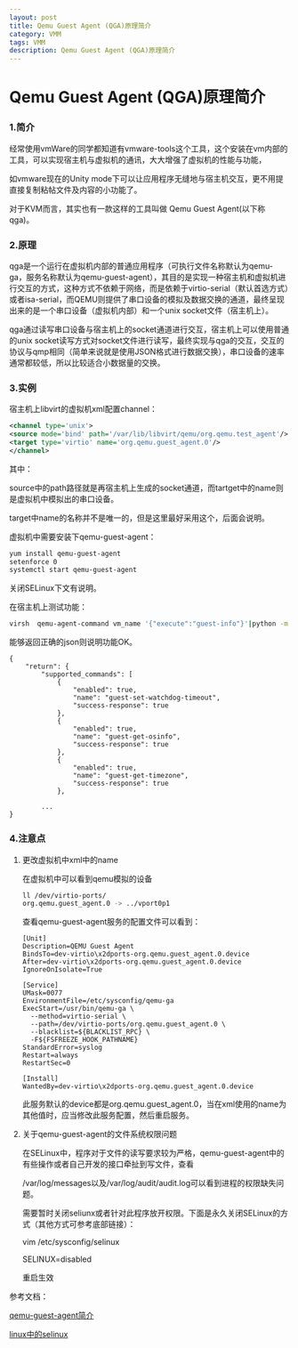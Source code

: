 ```yaml
---
layout: post
title: Qemu Guest Agent (QGA)原理简介
category: VMM
tags: VMM
description: Qemu Guest Agent (QGA)原理简介
---
```

#  Qemu Guest Agent (QGA)原理简介

### 1.**简介**

经常使用vmWare的同学都知道有vmware-tools这个工具，这个安装在vm内部的工具，可以实现宿主机与虚拟机的通讯，大大增强了虚拟机的性能与功能，

如vmware现在的Unity mode下可以让应用程序无缝地与宿主机交互，更不用提直接复制粘帖文件及内容的小功能了。

对于KVM而言，其实也有一款这样的工具叫做 Qemu Guest Agent(以下称qga)。

### 2.**原理**

qga是一个运行在虚拟机内部的普通应用程序（可执行文件名称默认为qemu-ga，服务名称默认为qemu-guest-agent），其目的是实现一种宿主机和虚拟机进行交互的方式，这种方式不依赖于网络，而是依赖于virtio-serial（默认首选方式）或者isa-serial，而QEMU则提供了串口设备的模拟及数据交换的通道，最终呈现出来的是一个串口设备（虚拟机内部）和一个unix socket文件（宿主机上）。

qga通过读写串口设备与宿主机上的socket通道进行交互，宿主机上可以使用普通的unix socket读写方式对socket文件进行读写，最终实现与qga的交互，交互的协议与qmp相同（简单来说就是使用JSON格式进行数据交换），串口设备的速率通常都较低，所以比较适合小数据量的交换。

### 3.实例

宿主机上libvirt的虚拟机xml配置channel：

```xml
<channel type='unix'>
<source mode='bind' path='/var/lib/libvirt/qemu/org.qemu.test_agent'/>
<target type='virtio' name='org.qemu.guest_agent.0'/>
</channel>
```
其中：

source中的path路径就是再宿主机上生成的socket通道，而tartget中的name则是虚拟机中模拟出的串口设备。

target中name的名称并不是唯一的，但是这里最好采用这个，后面会说明。



虚拟机中需要安装下qemu-guest-agent：

```sh
yum install qemu-guest-agent
setenforce 0
systemctl start qemu-guest-agent
```

关闭SELinux下文有说明。

在宿主机上测试功能：

```sh
virsh  qemu-agent-command vm_name '{"execute":"guest-info"}'|python -m json.tool
```

能够返回正确的json则说明功能OK。
```
{
    "return": {
        "supported_commands": [
            {
                "enabled": true,
                "name": "guest-set-watchdog-timeout",
                "success-response": true
            },
            {
                "enabled": true,
                "name": "guest-get-osinfo",
                "success-response": true
            },
            {
                "enabled": true,
                "name": "guest-get-timezone",
                "success-response": true
            },

        ...
}

```
### 4.注意点

1. 更改虚拟机中xml中的name 

   在虚拟机中可以看到qemu模拟的设备

   ```sh
   ll /dev/virtio-ports/
   org.qemu.guest_agent.0 -> ../vport0p1
   ```

   查看qemu-guest-agent服务的配置文件可以看到：

   ```
   [Unit]
   Description=QEMU Guest Agent
   BindsTo=dev-virtio\x2dports-org.qemu.guest_agent.0.device
   After=dev-virtio\x2dports-org.qemu.guest_agent.0.device
   IgnoreOnIsolate=True
   
   [Service]
   UMask=0077
   EnvironmentFile=/etc/sysconfig/qemu-ga
   ExecStart=/usr/bin/qemu-ga \
     --method=virtio-serial \
     --path=/dev/virtio-ports/org.qemu.guest_agent.0 \
     --blacklist=${BLACKLIST_RPC} \
     -F${FSFREEZE_HOOK_PATHNAME}
   StandardError=syslog
   Restart=always
   RestartSec=0
   
   [Install]
   WantedBy=dev-virtio\x2dports-org.qemu.guest_agent.0.device
   ```

   此服务默认的device都是org.qemu.guest_agent.0，当在xml使用的name为其他值时，应当修改此服务配置，然后重启服务。

   

2. 关于qemu-guest-agent的文件系统权限问题

   在SELinux中，程序对于文件的读写要求较为严格，qemu-guest-agent中的有些操作或者自己开发的接口牵扯到写文件，查看

   /var/log/messages以及/var/log/audit/audit.log可以看到进程的权限缺失问题。

   需要暂时关闭seliunx或者针对此程序放开权限。下面是永久关闭SELinux的方式（其他方式可参考底部链接）：

    vim  /etc/sysconfig/selinux

   SELINUX=disabled

   重启生效

   


参考文档：

[qemu-guest-agent简介](https://www.cnblogs.com/nineep/p/9469942.html)

[linux中的selinux](https://blog.csdn.net/yanjun821126/article/details/80828908) 